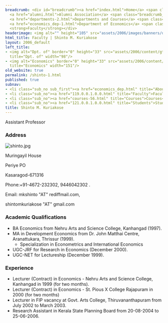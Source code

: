 ```yaml
---
breadcrumb: <div id="breadcrumb"><a href="index.html">Home</a> <span class="breadcrumb_spacer">&gt;</span>
  <a href="alumni.html">Alumni Association</a> <span class="breadcrumb_spacer">&gt;</span>
  <a href="departments-2.html">Departments and Courses</a> <span class="breadcrumb_spacer">&gt;</span>
  <a href="economics_dep-1.html">Department of Economics</a> <span class="breadcrumb_spacer">&gt;</span>
  <strong>Faculty</strong></div>
headerimage: <img alt="" height="105" src="assets/2006/images/banners/departments.jpg" width="472"/>
html_title: Faculty | Shinto M. Kuriakose
layout: 2006_default
left_title:
- <img alt="Dpt. of" border="0" height="33" src="assets/2006/content/gt/fcb6421c7c62628408190d4ca84029e5.png"
  title="Dpt. of" width="98"/>
- <img alt="Economics" border="0" height="33" src="assets/2006/content/gt/e29ea5df62b2d34de5752aabc2a4da7f.png"
  title="Economics" width="151"/>
old_website: true
permalink: /shinto-1.html
published: true
subnav:
- <li class="sub_no sub_first"><a href="economics_dep.html" title="About">About</a></li>
- <li class="sub_no"><a href="119.0.0.1.0.0.html" title="Faculty">Faculty</a></li>
- <li class="sub_no"><a href="courses-56.html" title="Courses">Courses</a></li>
- <li class="sub_no"><a href="121.0.0.1.0.0.html" title="Students">Students</a></li>
title: Shinto M. Kuriakose
---
```


Assistant Professor

### Address

![shinto.jpg](assets/2006/content/assets/2006/images/16ce1e116e6bfd4f6a22e04d28327f35.jpg)

Muringayil House

Periye PO

Kasaragod-671316

Phone:+91-4672-232302, 9446042302 .

Email: mkshinto "AT" rediffmail.com,

shintomkuriakose "AT" gmail.com

### Academic Qualifications

  * BA Economics from Nehru Arts and Science College, Kanhangad (1997).
  * MA in Development Economics from Dr. John Matthai Centre, Aranattukara, Thrissur (1999).
    * Specialization in Econometrics and International Economics
  * UGC-JRF for Research in Economics (December 2000).
  * UGC-NET for Lectureship (December 1999).

### Experience

  * Lecturer (Contract) in Economics - Nehru Arts and Science College, Kanhangad in 1999 (for two months).
  * Lecturer (Contract) in Economics - St. Pious X College Rajapuram in 2000 (for two months)
  * Lecturer in FIP vacancy at Govt. Arts College, Thiruvananthapuram from July 2002 to March 2003.
  * Research Assistant in Kerala State Planning Board from 20-08-2004 to 25-06-2006.